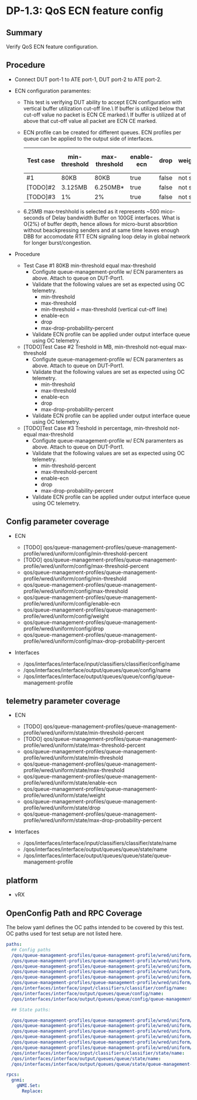 # DP-1.3: QoS ECN feature config

## Summary

Verify QoS ECN feature configuration.

## Procedure

*   Connect DUT port-1 to ATE port-1, DUT port-2 to ATE port-2.

*   ECN configuration paramentes:

    *   This test is verifying DUT ability to accept ECN configuration with vertical buffer utilization cut-off line.\ If buffer is utilized below that cut-off value no packet is ECN CE marked.\ If buffer is utilized at of above that cut-off value all packet are ECN CE marked.

    *   ECN profile can be created for different queues. ECN profiles per queue
        can be applied to the output side of interfaces.

        Test case|min-threshold | max-threshold | enable-ecn | drop  | weight  | max-drop-probability-percent
        |--------|------------- | ------------- | ---------- | ----- | ------- | ----------------------------
        |#1      |80KB          |80KB          | true       | false | not set | 100
        |[TODO]#2      |3.125MB       | 6.250MB*      | true       | false | not set | 100
        |[TODO]#3      |1%            | 2%            | true       | false | not set | 100

    * 6.25MB max-treshhold is selected as it represents ~500 mico-seconds of Delay bandwidth Buffer on 100GE interfaces. What is O(2%) of buffer depth, hence allows for micro-burst absorbtion without beackpressing senders and at same time leaves enough DBB for accomodate RTT ECN signaling loop delay in global network for longer burst/congestion.

*   Procedure
    * Test Case #1 80KB min-threshold equal max-threshold
        *   Configute queue-management-profile w/ ECN paramenters as above. Attach to queue on DUT-Port1.
        *   Validate that the following values are set as expected using OC telemetry.
            *   min-threshold
            *   max-threshold
            *   min-threshold = max-threshold (vertical cut-off line)
            *   enable-ecn
            *   drop
            *   max-drop-probability-percent
        *   Validate ECN profile can be applied under output interface queue using
            OC telemetry.
    * [TODO]Test Case #2 Treshold in MB, min-threshold not-equal max-threshold
        *   Configute queue-management-profile w/ ECN paramenters as above. Attach to queue on DUT-Port1.
        *   Validate that the following values are set as expected using OC telemetry.
            *   min-threshold
            *   max-threshold
            *   enable-ecn
            *   drop
            *   max-drop-probability-percent
        *   Validate ECN profile can be applied under output interface queue using
            OC telemetry.
    * [TODO]Test Case #3 Treshold in percentage, min-threshold not-equal max-threshold
        *   Configute queue-management-profile w/ ECN paramenters as above. Attach to queue on DUT-Port1.
        *   Validate that the following values are set as expected using OC telemetry.
            *   min-threshold-percent
            *   max-threshold-percent
            *   enable-ecn
            *   drop
            *   max-drop-probability-percent
        *   Validate ECN profile can be applied under output interface queue using
            OC telemetry.

## Config parameter coverage

*   ECN
    *   [TODO] qos/queue-management-profiles/queue-management-profile/wred/uniform/config/min-threshold-percent
    *   [TODO] qos/queue-management-profiles/queue-management-profile/wred/uniform/config/max-threshold-percent
    *   qos/queue-management-profiles/queue-management-profile/wred/uniform/config/min-threshold
    *   qos/queue-management-profiles/queue-management-profile/wred/uniform/config/max-threshold
    *   qos/queue-management-profiles/queue-management-profile/wred/uniform/config/enable-ecn
    *   qos/queue-management-profiles/queue-management-profile/wred/uniform/config/weight
    *   qos/queue-management-profiles/queue-management-profile/wred/uniform/config/drop
    *   qos/queue-management-profiles/queue-management-profile/wred/uniform/config/max-drop-probability-percent

*   Interfaces

    *   /qos/interfaces/interface/input/classifiers/classifier/config/name
    *   /qos/interfaces/interface/output/queues/queue/config/name
    *   /qos/interfaces/interface/output/queues/queue/config/queue-management-profile

## telemetry parameter coverage

*   ECN

    *   [TODO] qos/queue-management-profiles/queue-management-profile/wred/uniform/state/min-threshold-percent
    *   [TODO] qos/queue-management-profiles/queue-management-profile/wred/uniform/state/max-threshold-percent
    *   qos/queue-management-profiles/queue-management-profile/wred/uniform/state/min-threshold
    *   qos/queue-management-profiles/queue-management-profile/wred/uniform/state/max-threshold
    *   qos/queue-management-profiles/queue-management-profile/wred/uniform/state/enable-ecn
    *   qos/queue-management-profiles/queue-management-profile/wred/uniform/state/weight
    *   qos/queue-management-profiles/queue-management-profile/wred/uniform/state/drop
    *   qos/queue-management-profiles/queue-management-profile/wred/uniform/state/max-drop-probability-percent

*   Interfaces

    *   /qos/interfaces/interface/input/classifiers/classifier/state/name
    *   /qos/interfaces/interface/output/queues/queue/state/name
    *   /qos/interfaces/interface/output/queues/queue/state/queue-management-profile

## platform

 * vRX

## OpenConfig Path and RPC Coverage

The below yaml defines the OC paths intended to be covered by this test. OC
paths used for test setup are not listed here.

```yaml
paths:
  ## Config paths
  /qos/queue-management-profiles/queue-management-profile/wred/uniform/config/min-threshold:
  /qos/queue-management-profiles/queue-management-profile/wred/uniform/config/max-thresholdd:
  /qos/queue-management-profiles/queue-management-profile/wred/uniform/config/enable-ecn:
  /qos/queue-management-profiles/queue-management-profile/wred/uniform/config/weight:
  /qos/queue-management-profiles/queue-management-profile/wred/uniform/config/drop:
  /qos/queue-management-profiles/queue-management-profile/wred/uniform/config/max-drop-probability-percent:
  /qos/interfaces/interface/input/classifiers/classifier/config/name:
  /qos/interfaces/interface/output/queues/queue/config/name:
  /qos/interfaces/interface/output/queues/queue/config/queue-management-profile:

  ## State paths:

  /qos/queue-management-profiles/queue-management-profile/wred/uniform/state/min-threshold:
  /qos/queue-management-profiles/queue-management-profile/wred/uniform/state/max-thresholdd:
  /qos/queue-management-profiles/queue-management-profile/wred/uniform/state/enable-ecn:
  /qos/queue-management-profiles/queue-management-profile/wred/uniform/state/weight:
  /qos/queue-management-profiles/queue-management-profile/wred/uniform/state/drop:
  /qos/queue-management-profiles/queue-management-profile/wred/uniform/state/max-drop-probability-percent:
  /qos/interfaces/interface/input/classifiers/classifier/state/name:
  /qos/interfaces/interface/output/queues/queue/state/name:
  /qos/interfaces/interface/output/queues/queue/state/queue-management-profile:

rpcs:
  gnmi:
    gNMI.Set:
      Replace:
```